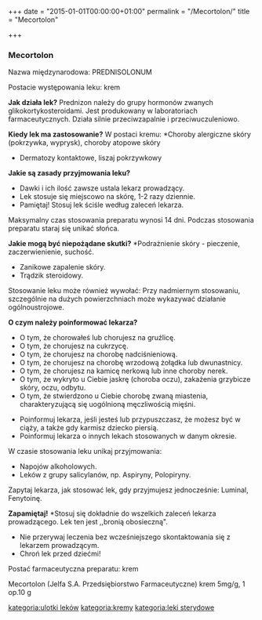 +++
date = "2015-01-01T00:00:00+01:00"
permalink = "/Mecortolon/"
title = "Mecortolon"

+++

### Mecortolon

Nazwa międzynarodowa:
PREDNISOLONUM

Postacie występowania leku:
krem

**Jak działa lek?**
Prednizon należy do grupy hormonów zwanych glikokortykosteroidami. Jest produkowany w laboratoriach farmaceutycznych. Działa silnie przeciwzapalnie i przeciwuczuleniowo.

**Kiedy lek ma zastosowanie?**
W postaci kremu:
\*Choroby alergiczne skóry (pokrzywka, wyprysk), choroby atopowe skóry

-   Dermatozy kontaktowe, liszaj pokrzywkowy

**Jakie są zasady przyjmowania leku?**

-   Dawki i ich ilość zawsze ustala lekarz prowadzący.
-   Lek stosuje się miejscowo na skórę, 1-2 razy dziennie.
-   Pamiętaj! Stosuj lek ściśle według zaleceń lekarza.

Maksymalny czas stosowania preparatu wynosi 14 dni. Podczas stosowania preparatu staraj się unikać słońca.

**Jakie mogą być niepożądane skutki?**
\*Podrażnienie skóry - pieczenie, zaczerwienienie, suchość.

-   Zanikowe zapalenie skóry.
-   Trądzik steroidowy.

Stosowanie leku może również wywołać:
Przy nadmiernym stosowaniu, szczególnie na dużych powierzchniach może wykazywać działanie ogólnoustrojowe.

**O czym należy poinformować lekarza?**

-   O tym, że chorowałeś lub chorujesz na gruźlicę.
-   O tym, że chorujesz na cukrzycę.
-   O tym, że chorujesz na chorobę nadciśnieniową.
-   O tym, że chorujesz na chorobę wrzodową żołądka lub dwunastnicy.
-   O tym, że chorujesz na kamicę nerkową lub inne choroby nerek.
-   O tym, że wykryto u Ciebie jaskrę (choroba oczu), zakażenia grzybicze skóry, oczu, odbytu.
-   O tym, że stwierdzono u Ciebie chorobę zwaną miastenia, charakteryzującą się uogólnioną męczliwością mięśni.

<!-- -->

-   Poinformuj lekarza, jeśli jesteś lub przypuszczasz, że możesz być w ciąży, a także gdy karmisz dziecko piersią.
-   Poinformuj lekarza o innych lekach stosowanych w danym okresie.

W czasie stosowania leku unikaj przyjmowania:

-   Napojów alkoholowych.
-   Leków z grupy salicylanów, np. Aspiryny, Polopiryny.

Zapytaj lekarza, jak stosować lek, gdy przyjmujesz jednocześnie: Luminal, Fenytoinę.

**Zapamiętaj!**
\*Stosuj się dokładnie do wszelkich zaleceń lekarza prowadzącego. Lek ten jest ,,bronią obosieczną".

-   Nie przerywaj leczenia bez wcześniejszego skontaktowania się z lekarzem prowadzącym.
-   Chroń lek przed dziećmi!

Postać farmaceutyczna preparatu: krem

Mecortolon (Jelfa S.A. Przedsiębiorstwo Farmaceutyczne) krem 5mg/g, 1 op.10 g

[kategoria:ulotki leków](/atopedia/kategoria:ulotki_leków "wikilink") [kategoria:kremy](/atopedia/kategoria:kremy "wikilink") [kategoria:leki sterydowe](/atopedia/kategoria:leki_sterydowe "wikilink")